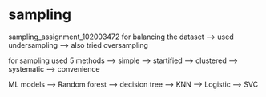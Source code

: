 # sampling
sampling_assignment_102003472
for balancing the dataset --> used undersampling
                          --> also tried oversampling









for sampling used 5 methods --> simple
                            --> startified
                            --> clustered
                            --> systematic
                            --> convenience
                            
                            
                            
                            
                    
                            
                            
                      
ML models --> Random forest 
          --> decision tree
          --> KNN
          --> Logistic
          --> SVC

